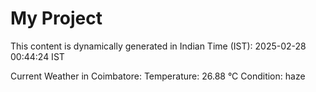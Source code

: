 # My Project

This content is dynamically generated in Indian Time (IST): 2025-02-28 00:44:24 IST


Current Weather in Coimbatore:
Temperature: 26.88 °C
Condition: haze
